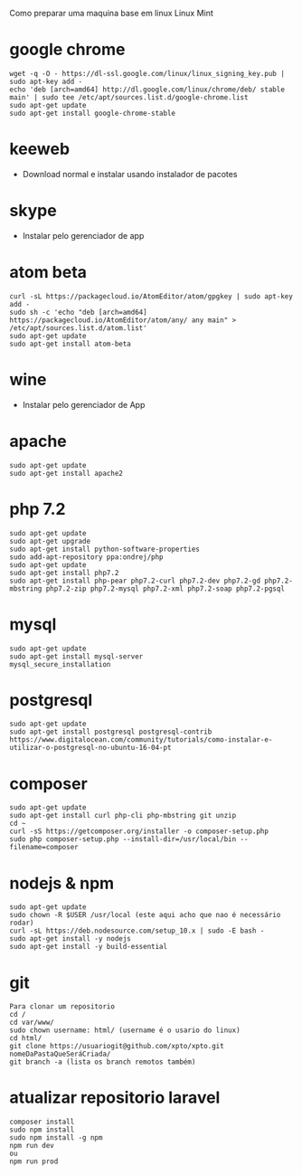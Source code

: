 Como preparar uma maquina base em linux
Linux Mint

# google chrome
```
wget -q -O - https://dl-ssl.google.com/linux/linux_signing_key.pub | sudo apt-key add -
echo 'deb [arch=amd64] http://dl.google.com/linux/chrome/deb/ stable main' | sudo tee /etc/apt/sources.list.d/google-chrome.list
sudo apt-get update 
sudo apt-get install google-chrome-stable
```

# keeweb 
* Download normal e instalar usando instalador de pacotes

# skype
- Instalar pelo gerenciador de app

# atom beta
```
curl -sL https://packagecloud.io/AtomEditor/atom/gpgkey | sudo apt-key add -
sudo sh -c 'echo "deb [arch=amd64] https://packagecloud.io/AtomEditor/atom/any/ any main" > /etc/apt/sources.list.d/atom.list'
sudo apt-get update
sudo apt-get install atom-beta
```

# wine
- Instalar pelo gerenciador de App

# apache
```
sudo apt-get update
sudo apt-get install apache2
```

# php 7.2
```
sudo apt-get update 
sudo apt-get upgrade
sudo apt-get install python-software-properties
sudo add-apt-repository ppa:ondrej/php
sudo apt-get update 
sudo apt-get install php7.2
sudo apt-get install php-pear php7.2-curl php7.2-dev php7.2-gd php7.2-mbstring php7.2-zip php7.2-mysql php7.2-xml php7.2-soap php7.2-pgsql
```

# mysql
```
sudo apt-get update
sudo apt-get install mysql-server
mysql_secure_installation
```

# postgresql
```
sudo apt-get update
sudo apt-get install postgresql postgresql-contrib
https://www.digitalocean.com/community/tutorials/como-instalar-e-utilizar-o-postgresql-no-ubuntu-16-04-pt
```

# composer
```
sudo apt-get update
sudo apt-get install curl php-cli php-mbstring git unzip
cd ~
curl -sS https://getcomposer.org/installer -o composer-setup.php
sudo php composer-setup.php --install-dir=/usr/local/bin --filename=composer
```

# nodejs & npm
```
sudo apt-get update
sudo chown -R $USER /usr/local (este aqui acho que nao é necessário rodar)
curl -sL https://deb.nodesource.com/setup_10.x | sudo -E bash -
sudo apt-get install -y nodejs
sudo apt-get install -y build-essential
```

# git
```
Para clonar um repositorio
cd /
cd var/www/
sudo chown username: html/ (username é o usario do linux)
cd html/
git clone https://usuariogit@github.com/xpto/xpto.git nomeDaPastaQueSeráCriada/
git branch -a (lista os branch remotos também)

```


# atualizar repositorio laravel
```
composer install
sudo npm install
sudo npm install -g npm
npm run dev 
ou 
npm run prod
```
